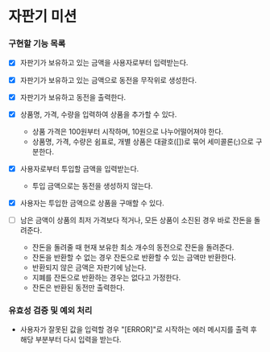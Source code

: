 # 자판기 미션

### 구현할 기능 목록

- [x] 자판기가 보유하고 있는 금액을 사용자로부터 입력받는다.
- [x] 자판기가 보유하고 있는 금액으로 동전을 무작위로 생성한다.
- [x] 자판기가 보유하고 동전을 출력한다.

- [x] 상품명, 가격, 수량을 입력하여 상품을 추가할 수 있다.
  - 상품 가격은 100원부터 시작하며, 10원으로 나누어떨어져야 한다.
  - 상품명, 가격, 수량은 쉼표로, 개별 상품은 대괄호([])로 묶어 세미콜론(;)으로 구분한다.
  
- [x] 사용자로부터 투입할 금액을 입력받는다. 
  - 투입 금액으로는 동전을 생성하지 않는다.

- [x] 사용자는 투입한 금액으로 상품을 구매할 수 있다.
- [ ] 남은 금액이 상품의 최저 가격보다 적거나, 모든 상품이 소진된 경우 바로 잔돈을 돌려준다.
  - 잔돈을 돌려줄 때 현재 보유한 최소 개수의 동전으로 잔돈을 돌려준다.
  - 잔돈을 반환할 수 없는 경우 잔돈으로 반환할 수 있는 금액만 반환한다.
  - 반환되지 않은 금액은 자판기에 남는다.
  - 지폐를 잔돈으로 반환하는 경우는 없다고 가정한다.
  - 잔돈은 반환된 동전만 출력한다.

### 유효성 검증 및 예외 처리

- 사용자가 잘못된 값을 입력할 경우 "[ERROR]"로 시작하는 에러 메시지를 출력 후 해당 부분부터 다시 입력을 받는다.

